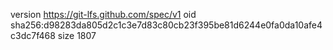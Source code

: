 version https://git-lfs.github.com/spec/v1
oid sha256:d98283da805d2c1c3e7d83c80cb23f395be81d6244e0fa0da10afe4c3dc7f468
size 1807
